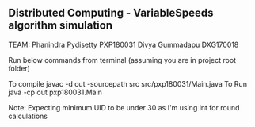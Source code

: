 ## Distributed Computing - VariableSpeeds algorithm simulation

TEAM: 
Phanindra Pydisetty PXP180031
Divya Gummadapu DXG170018
 
Run below commands from terminal (assuming you are in project root folder)

To compile javac -d out -sourcepath src src/pxp180031/Main.java
To Run java -cp out pxp180031.Main 

Note: Expecting minimum UID to be under 30 as I'm using int for round calculations 

